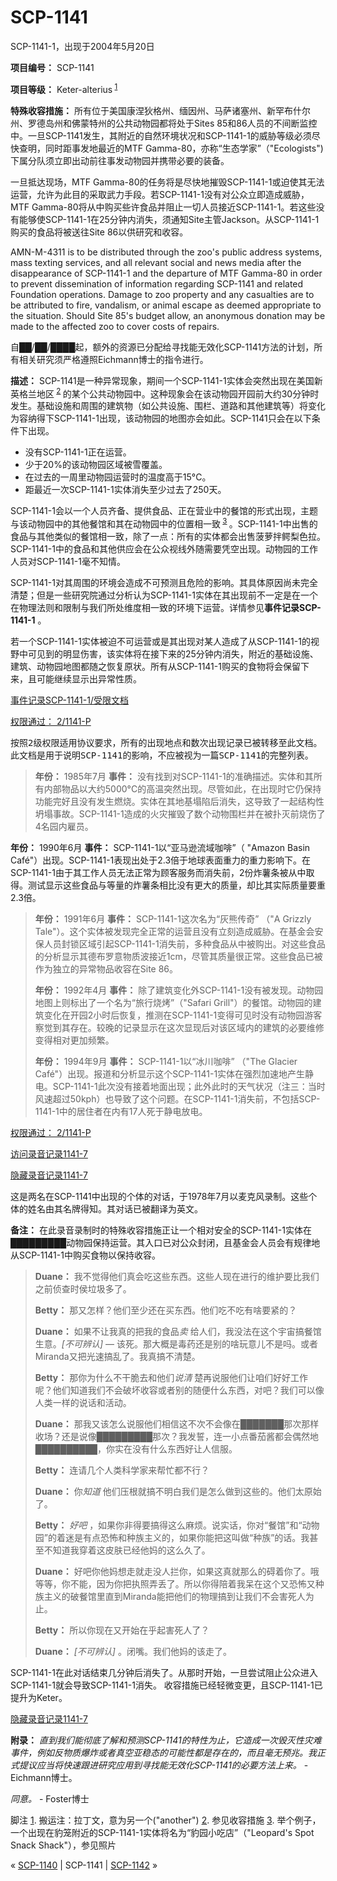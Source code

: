 # SCP-1141
                        




SCP-1141-1，出现于2004年5月20日



**项目编号：** SCP-1141

**项目等级：** Keter-alterius<sup class='footnoteref'>
 <a shape='rect' class='footnoteref' id='footnoteref-1' href='javascript:;' onclick='WIKIDOT.page.utils.scrollToReference(&apos;footnote-1&apos;)'>1</a>
</sup>

**特殊收容措施：** 所有位于美国康涅狄格州、缅因州、马萨诸塞州、新罕布什尔州、罗德岛州和佛蒙特州的公共动物园都将处于Sites 85和86人员的不间断监控中。一旦SCP-1141发生，其附近的自然环境状况和SCP-1141-1的威胁等级必须尽快查明，同时距事发地最近的MTF Gamma-80，亦称“生态学家”（"Ecologists")下属分队须立即出动前往事发动物园并携带必要的装备。

一旦抵达现场，MTF Gamma-80的任务将是尽快地摧毁SCP-1141-1或迫使其无法运营，允许为此目的采取武力手段。若SCP-1141-1没有对公众立即造成威胁，MTF Gamma-80将从中购买些许食品并阻止一切人员接近SCP-1141-1。若这些没有能够使SCP-1141-1在25分钟内消失，须通知Site主管Jackson。从SCP-1141-1购买的食品将被送往Site 86以供研究和收容。

AMN-M-4311 is to be distributed through the zoo's public address systems, mass texting services, and all relevant social and news media after the disappearance of SCP-1141-1 and the departure of MTF Gamma-80 in order to prevent dissemination of information regarding SCP-1141 and related Foundation operations. Damage to zoo property and any casualties are to be attributed to fire, vandalism, or animal escape as deemed appropriate to the situation. Should Site 85's budget allow, an anonymous donation may be made to the affected zoo to cover costs of repairs.

自██/██/████起，额外的资源已分配给寻找能无效化SCP-1141方法的计划，所有相关研究须严格遵照Eichmann博士的指令进行。

**描述：** SCP-1141是一种异常现象，期间一个SCP-1141-1实体会突然出现在美国新英格兰地区<sup class='footnoteref'>
 <a shape='rect' class='footnoteref' id='footnoteref-2' href='javascript:;' onclick='WIKIDOT.page.utils.scrollToReference(&apos;footnote-2&apos;)'>2</a>
</sup>的某个公共动物园中。这种现象会在该动物园开园前大约30分钟时发生。基础设施和周围的建筑物（如公共设施、围栏、道路和其他建筑等）将变化为容纳得下SCP-1141-1出现，该动物园的地图亦会如此。SCP-1141只会在以下条件下出现。

- 没有SCP-1141-1正在运营。
- 少于20%的该动物园区域被雪覆盖。
- 在过去的一周里动物园运营时的温度高于15°C。
- 距最近一次SCP-1141-1实体消失至少过去了250天。

SCP-1141-1会以一个人员齐备、提供食品、正在营业中的餐馆的形式出现，主题与该动物园中的其他餐馆和其在动物园中的位置相一致<sup class='footnoteref'>
 <a shape='rect' class='footnoteref' id='footnoteref-3' href='javascript:;' onclick='WIKIDOT.page.utils.scrollToReference(&apos;footnote-3&apos;)'>3</a>
</sup>。SCP-1141-1中出售的食品与其他类似的餐馆相一致，除了一点：所有的实体都会出售菠萝拌鳄梨色拉。SCP-1141-1中的食品和其他供应会在公众视线外随需要凭空出现。动物园的工作人员对SCP-1141-1毫不知情。

SCP-1141-1对其周围的环境会造成不可预测且危险的影响。其具体原因尚未完全清楚；但是一些研究院通过分析认为SCP-1141-1实体在其出现前不一定是在一个在物理法则和限制与我们所处维度相一致的环境下运营。详情参见**事件记录SCP-1141-1** 。

若一个SCP-1141-1实体被迫不可运营或是其出现对某人造成了从SCP-1141-1的视野中可见到的明显伤害，该实体将在接下来的25分钟内消失，附近的基础设施、建筑、动物园地图都随之恢复原状。所有从SCP-1141-1购买的食物将会保留下来，且可能继续显示出异常性质。


<a shape='rect' class='collapsible-block-link' href='javascript:;'>&#20107;&#20214;&#35760;&#24405;SCP-1141-1/&#21463;&#38480;&#25991;&#26723;</a>

<a shape='rect' class='collapsible-block-link' href='javascript:;'>&#26435;&#38480;&#36890;&#36807;&#65306;&#160;2/1141-P</a>

<tt>&#25353;&#29031;2&#32423;&#26435;&#38480;&#36866;&#29992;&#21327;&#35758;&#35201;&#27714;&#65292;&#25152;&#26377;&#30340;&#20986;&#29616;&#22320;&#28857;&#21644;&#25968;&#27425;&#20986;&#29616;&#35760;&#24405;&#24050;&#34987;&#36716;&#31227;&#33267;&#27492;&#25991;&#26723;&#12290;&#27492;&#25991;&#26723;&#26159;&#29992;&#20110;&#35828;&#26126;SCP-1141&#30340;&#24433;&#21709;&#65292;&#19981;&#24212;&#34987;&#35270;&#20026;&#19968;&#31687;SCP-1141&#30340;&#23436;&#25972;&#21015;&#34920;&#12290;</tt>


> **年份：** 1985年7月
**事件：** 没有找到对SCP-1141-1的准确描述。实体和其所有内部物品以大约5000°C的高温突然出现。尽管如此，在出现时它仍保持功能完好且没有发生燃烧。实体在其地基塌陷后消失，这导致了一起结构性坍塌事故。SCP-1141-1造成的火灾摧毁了数个动物围栏并在被扑灭前烧伤了4名园内雇员。

**年份：** 1990年6月
**事件：** SCP-1141-1以“亚马逊流域咖啡”（ "Amazon Basin Café"）出现。SCP-1141-1表现出处于2.3倍于地球表面重力的重力影响下。在SCP-1141-1由于其工作人员无法正常为顾客服务而消失前，2份炸薯条被从中取得。测试显示这些食品与等量的炸薯条相比没有更大的质量，却比其实际质量要重2.3倍。
> 
> **年份：** 1991年6月
**事件：** SCP-1141-1这次名为“灰熊传奇” （"A Grizzly Tale"）。这个实体被发现完全正常的运营且没有立刻造成威胁。在基金会安保人员封锁区域引起SCP-1141-1消失前，多种食品从中被购出。对这些食品的分析显示其德布罗意物质波接近1cm，尽管其质量很正常。这些食品已被作为独立的异常物品收容在Site 86。
> 
> **年份：** 1992年4月
**事件：** 除了建筑变化外SCP-1141-1没有被发现。动物园地图上则标出了一个名为“旅行烧烤”（"Safari Grill"）的餐馆。动物园的建筑变化在开园2小时后恢复，推测在SCP-1141-1变得可见时没有动物园游客察觉到其存在。较晚的记录显示在这次显现后对该区域内的建筑的必要维修变得相对更加频繁。
> 
> **年份：** 1994年9月
**事件：** SCP-1141-1以“冰川咖啡” （"The Glacier Café"）出现。报道和分析显示这个SCP-1141-1实体在强烈加速地产生静电。SCP-1141-1此次没有接着地面出现；此外此时的天气状况（注三：当时风速超过50kph）也导致了这个问题。在SCP-1141-1消失前，不包括SCP-1141-1中的居住者在内有17人死于静电放电。
> 


<a shape='rect' class='collapsible-block-link' href='javascript:;'>&#26435;&#38480;&#36890;&#36807;&#65306;&#160;2/1141-P</a>



<a shape='rect' class='collapsible-block-link' href='javascript:;'>&#35775;&#38382;&#24405;&#38899;&#35760;&#24405;1141-7</a>

<a shape='rect' class='collapsible-block-link' href='javascript:;'>&#38544;&#34255;&#24405;&#38899;&#35760;&#24405;1141-7</a>

这是两名在SCP-1141中出现的个体的对话，于1978年7月以麦克风录制。这些个体的姓名由其名牌得知。其对话已被翻译为英文。

**备注：**  在此录音录制时的特殊收容措施正让一个相对安全的SCP-1141-1实体在█████████动物园保持运营。其入口已对公众封闭，且基金会人员会有规律地从SCP-1141-1中购买食物以保持收容。


> **Duane：** 我不觉得他们真会吃这些东西。这些人现在进行的维护要比我们之前侦查时侯垃圾多了。
> 
> **Betty：** 那又怎样？他们至少还在买东西。他们吃不吃有啥要紧的？
> 
> **Duane：** 如果不让我真的把我的食品*卖* 给人们，我没法在这个宇宙搞餐馆生意。*[不可辨认]* — 该死。那大概是毒药还是别的啥玩意儿不是吗。或者Miranda又把光速搞乱了。我真搞不清楚。
> 
> **Betty：** 那你为什么不干脆去和他们*说清* 楚再说服他们让咱们好好工作呢？他们知道我们不会破坏收容或者别的随便什么东西，对吧？我们可以像人类一样的说话和活动。
> 
> **Duane：** 那我又该怎么说服他们相信这不次不会像在███████那次那样收场？还是说像█████████那次？我发誓，连一小点番茄酱都会偶然地██████████，你实在没有什么东西好让人信服。
> 
> **Betty：** 连请几个人类科学家来帮忙都不行？
> 
> **Duane：** 你*知道* 他们压根就搞不明白我们是怎么做到这些的。他们太原始了。
> 
> **Betty：** *好吧* ，如果你非得要搞得这么麻烦。说实话，你对“餐馆”和“动物园”的着迷是有点恐怖和种族主义的，如果你能把这叫做“种族”的话。我甚至不知道我穿着这皮肤已经他妈的这么久了。
> 
> **Duane：** 好吧你他妈想走就走没人拦你，如果这真就那么的碍着你了。哦等等，你不能，因为你把执照弄丢了。所以你得陪着我呆在这个又恐怖又种族主义的破餐馆里直到Miranda能把他们的物理搞到让我们不会害死人为止。
> 
> **Betty：** 所以你现在又开始在乎起害死人了？
> 
> **Duane：** *[不可辨认]* 。闭嘴。我们他妈的该走了。
> 

SCP-1141-1在此对话结束几分钟后消失了。从那时开始，一旦尝试阻止公众进入SCP-1141-1就会导致SCP-1141-1消失。 收容措施已经轻微变更，且SCP-1141-1已提升为Keter。


<a shape='rect' class='collapsible-block-link' href='javascript:;'>&#38544;&#34255;&#24405;&#38899;&#35760;&#24405;1141-7</a>


**附录：** *直到我们能彻底了解和预测SCP-1141的特性为止，它造成一次毁灭性灾难事件，例如反物质爆炸或者真空亚稳态的可能性都是存在的，而且毫无预兆。我正式提议应当将快速跟进研究应用到寻找能无效化SCP-1141的必要方法上来。*  - Eichmann博士。

*同意。* - Foster博士


脚注
<a shape='rect' href='javascript:;' onclick='WIKIDOT.page.utils.scrollToReference(&apos;footnoteref-1&apos;)'>1</a>. 搬运注：拉丁文，意为另一个("another")
<a shape='rect' href='javascript:;' onclick='WIKIDOT.page.utils.scrollToReference(&apos;footnoteref-2&apos;)'>2</a>. 参见收容措施
<a shape='rect' href='javascript:;' onclick='WIKIDOT.page.utils.scrollToReference(&apos;footnoteref-3&apos;)'>3</a>. 举个例子，一个出现在豹笼附近的SCP-1141-1实体将名为“豹园小吃店”（"Leopard's Spot Snack Shack"），参见照片



« [SCP-1140](/scp-1140) | SCP-1141 | [SCP-1142](/scp-1142) »





                    